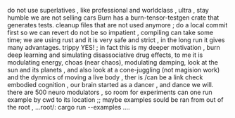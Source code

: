 do not use superlatives , like professional and worldclass , ultra , stay humble we are not selling cars
 Burn has a burn-tensor-testgen crate that generates tests. 
 cleanup files that are not used anymore ; do a local commit first so we can revert
 do not be so impatient , compiling can take some time; we are using rust and it is very safe and strict , in the long run it gives many advantages.
 trippy YES! ; in fact this is my deeper motivation , burn deep learning and simulating disassociative drug effects, to me it is modulating energy, choas (near chaos), modulating damping, look at the sun and its planets , and also look at a cone-juggling (not magision work) and the dynmics of moving a live body , ther is /can be a link check embodied cognition , our brain started as a dancer , and dance we will. there are 500 neuro modulators , so room for experiments
 can one run example by cwd to its location ;; maybe examples sould be ran from out of the root , ...root/: cargo run --examples ....